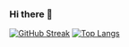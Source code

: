 ### Hi there 👋

<!--
**kodusta/kodusta** is a ✨ _special_ ✨ repository because its `README.md` (this file) appears on your GitHub profile.

Here are some ideas to get you started:

- 🔭 I’m currently working on ...
- 🌱 I’m currently learning ...
- 👯 I’m looking to collaborate on ...
- 🤔 I’m looking for help with ...
- 💬 Ask me about ...
- 📫 How to reach me: ...
- 😄 Pronouns: ...
- ⚡ Fun fact: ...
-->
[![GitHub Streak](http://github-readme-streak-stats.herokuapp.com?user=kodusta&theme=dark&background=000000)](https://git.io/streak-stats)
[![Top Langs](https://github-readme-stats.vercel.app/api/top-langs/?username=kodusta&layout=compact&theme=vision-friendly-dark)](https://github.com/anuraghazra/github-readme-stats)


